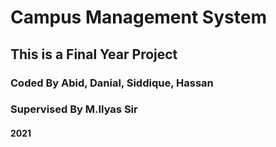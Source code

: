 # Campus Management System

## This is a Final Year Project
### Coded By Abid, Danial, Siddique, Hassan
### Supervised By M.Ilyas Sir

#### 2021
